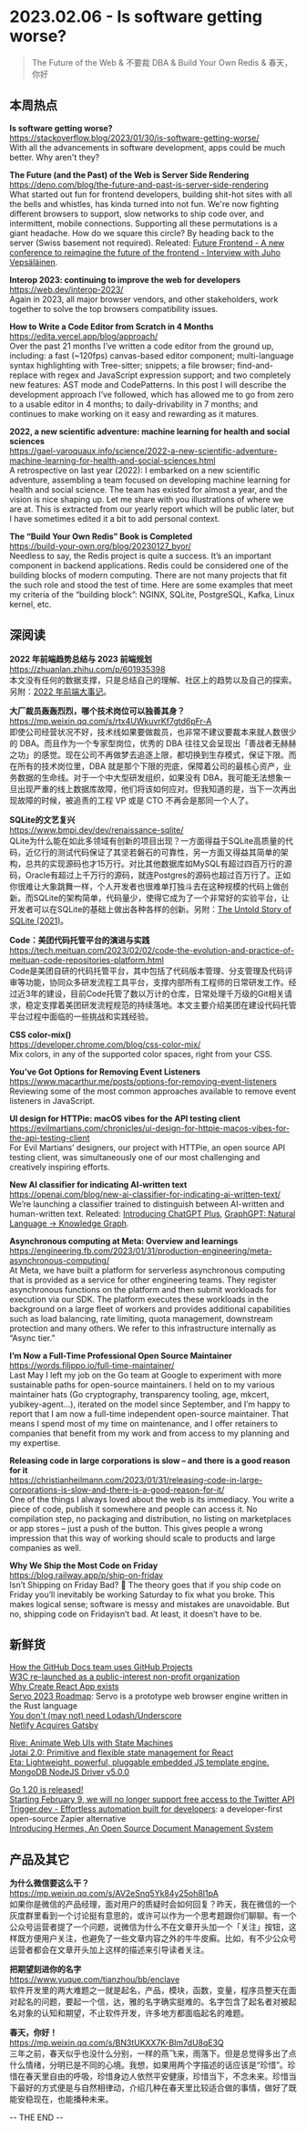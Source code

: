 2023.02.06 - Is software getting worse?  
========  

> The Future of the Web & 不要裁 DBA & Build Your Own Redis & 春天，你好

## 本周热点

**Is software getting worse?**  
https://stackoverflow.blog/2023/01/30/is-software-getting-worse/  
With all the advancements in software development, apps could be much better. Why aren't they?

**The Future (and the Past) of the Web is Server Side Rendering**  
https://deno.com/blog/the-future-and-past-is-server-side-rendering  
What started out fun for frontend developers, building shit-hot sites with all the bells and whistles, has kinda turned into not fun. We're now fighting different browsers to support, slow networks to ship code over, and intermittent, mobile connections. Supporting all these permutations is a giant headache. How do we square this circle? By heading back to the server (Swiss basement not required). Releated: [Future Frontend - A new conference to reimagine the future of the frontend - Interview with Juho Vepsäläinen](https://survivejs.com/blog/future-frontend-interview/).

**Interop 2023: continuing to improve the web for developers**  
https://web.dev/interop-2023/  
Again in 2023, all major browser vendors, and other stakeholders, work together to solve the top browsers compatibility issues.

**How to Write a Code Editor from Scratch in 4 Months**  
https://edita.vercel.app/blog/approach/  
Over the past 21 months I’ve written a code editor from the ground up, including: a fast (~120fps) canvas-based editor component; multi-language syntax highlighting with Tree-sitter; snippets; a file browser; find-and-replace with regex and JavaScript expression support; and two completely new features: AST mode and CodePatterns. In this post I will describe the development approach I’ve followed, which has allowed me to go from zero to a usable editor in 4 months; to daily-drivability in 7 months; and continues to make working on it easy and rewarding as it matures.

**2022, a new scientific adventure: machine learning for health and social sciences**  
https://gael-varoquaux.info/science/2022-a-new-scientific-adventure-machine-learning-for-health-and-social-sciences.html  
A retrospective on last year (2022): I embarked on a new scientific adventure, assembling a team focused on developing machine learning for health and social science. The team has existed for almost a year, and the vision is nice shaping up. Let me share with you illustrations of where we are at. This is extracted from our yearly report which will be public later, but I have sometimes edited it a bit to add personal context.

**The “Build Your Own Redis” Book is Completed**  
https://build-your-own.org/blog/20230127_byor/  
Needless to say, the Redis project is quite a success. It’s an important component in backend applications. Redis could be considered one of the building blocks of modern computing. There are not many projects that fit the such role and stood the test of time. Here are some examples that meet my criteria of the “building block”: NGINX, SQLite, PostgreSQL, Kafka, Linux kernel, etc.

## 深阅读

**2022 年前端趋势总结与 2023 前端规划**  
https://zhuanlan.zhihu.com/p/601935398  
本文没有任何的数据支撑，只是总结自己的理解、社区上的趋势以及自己的探索。另附：[2022 年前端大事记](https://zhuanlan.zhihu.com/p/597613307)。

**大厂裁员轰轰烈烈，哪个技术岗位可以独善其身？**  
https://mp.weixin.qq.com/s/rtx4UWkuvrKf7gtd6pFr-A  
即使公司经营状况不好，技术线如果要做裁员，也非常不建议要裁本来就人数很少的 DBA。而且作为一个专家型岗位，优秀的 DBA 往往又会呈现出「善战者无赫赫之功」的感觉。现在公司不再做梦去追逐上限，都切换到生存模式，保证下限。而在所有的技术岗位里，DBA 就是那个下限的兜底，保障着公司的最核心资产，业务数据的生命线。对于一个中大型研发组织，如果没有 DBA，我可能无法想象一旦出现严重的线上数据库故障，他们将该如何应对。但我知道的是，当下一次再出现故障的时候，被追责的工程 VP 或是 CTO 不再会是那同一个人了。

**SQLite的文艺复兴**  
https://www.bmpi.dev/dev/renaissance-sqlite/  
QLite为什么能在如此多领域有创新的项目出现？一方面得益于SQLite高质量的代码，近亿行的测试代码保证了其坚若磐石的可靠性，另一方面又得益其简单的架构，总共的实现源码也才15万行。对比其他数据库如MySQL有超过四百万行的源码，Oracle有超过上千万行的源码，就连Postgres的源码也超过百万行了。正如你很难让大象跳舞一样，个人开发者也很难单打独斗去在这种规模的代码上做创新。而SQLite的架构简单，代码量少，使得它成为了一个非常好的实验平台，让开发者可以在SQLite的基础上做出各种各样的创新。另附：[The Untold Story of SQLite (2021)](https://corecursive.com/066-sqlite-with-richard-hipp/)。

**Code：美团代码托管平台的演进与实践**  
https://tech.meituan.com/2023/02/02/code-the-evolution-and-practice-of-meituan-code-repositories-platform.html  
Code是美团自研的代码托管平台，其中包括了代码版本管理、分支管理及代码评审等功能，协同众多研发流程工具平台，支撑内部所有工程师的日常研发工作。经过近3年的建设，目前Code托管了数以万计的仓库，日常处理千万级的Git相关请求，稳定支撑着美团研发流程规范的持续落地。本文主要介绍美团在建设代码托管平台过程中面临的一些挑战和实践经验。

**CSS color-mix()**  
https://developer.chrome.com/blog/css-color-mix/  
Mix colors, in any of the supported color spaces, right from your CSS.

**You’ve Got Options for Removing Event Listeners**  
https://www.macarthur.me/posts/options-for-removing-event-listeners  
Reviewing some of the most common approaches available to remove event listeners in JavaScript.

**UI design for HTTPie: macOS vibes for the API testing client**  
https://evilmartians.com/chronicles/ui-design-for-httpie-macos-vibes-for-the-api-testing-client  
For Evil Martians’ designers, our project with HTTPie, an open source API testing client, was simultaneously one of our most challenging and creatively inspiring efforts.

**New AI classifier for indicating AI-written text**  
https://openai.com/blog/new-ai-classifier-for-indicating-ai-written-text/  
We’re launching a classifier trained to distinguish between AI-written and human-written text. Releated: [Introducing ChatGPT Plus](https://openai.com/blog/chatgpt-plus/), [GraphGPT: Natural Language → Knowledge Graph](https://github.com/varunshenoy/GraphGPT).  

**Asynchronous computing at Meta: Overview and learnings**  
https://engineering.fb.com/2023/01/31/production-engineering/meta-asynchronous-computing/  
At Meta, we have built a platform for serverless asynchronous computing that is provided as a service for other engineering teams. They register asynchronous functions on the platform and then submit workloads for execution via our SDK. The platform executes these workloads in the background on a large fleet of workers and provides additional capabilities such as load balancing, rate limiting, quota management, downstream protection and many others. We refer to this infrastructure internally as “Async tier.” 

**I’m Now a Full-Time Professional Open Source Maintainer**  
https://words.filippo.io/full-time-maintainer/  
Last May I left my job on the Go team at Google to experiment with more sustainable paths for open-source maintainers. I held on to my various maintainer hats (Go cryptography, transparency tooling, age, mkcert, yubikey-agent…), iterated on the model since September, and I’m happy to report that I am now a full-time independent open-source maintainer. That means I spend most of my time on maintenance, and I offer retainers to companies that benefit from my work and from access to my planning and my expertise. 

**Releasing code in large corporations is slow – and there is a good reason for it**  
https://christianheilmann.com/2023/01/31/releasing-code-in-large-corporations-is-slow-and-there-is-a-good-reason-for-it/  
One of the things I always loved about the web is its immediacy. You write a piece of code, publish it somewhere and people can access it. No compilation step, no packaging and distribution, no listing on marketplaces or app stores – just a push of the button. This gives people a wrong impression that this way of working should scale to products and large companies as well.

**Why We Ship the Most Code on Friday**  
https://blog.railway.app/p/ship-on-friday  
Isn’t Shipping on Friday Bad? 🐍 The theory goes that if you ship code on Friday you’ll inevitably be working Saturday to fix what you broke. This makes logical sense; software is messy and mistakes are unavoidable. But no, shipping code on Fridayisn’t bad. At least, it doesn’t have to be.

## 新鲜货

[How the GitHub Docs team uses GitHub Projects](https://github.blog/2023-02-02-how-the-github-docs-team-uses-github-projects/)  
[W3C re-launched as a public-interest non-profit organization](https://www.w3.org/blog/news/archives/9823)  
[Why Create React App exists](https://github.com/reactjs/reactjs.org/pull/5487#issuecomment-1409720741)  
[Servo 2023 Roadmap](https://servo.org/blog/2023/02/03/servo-2023-roadmap/): Servo is a prototype web browser engine written in the Rust language  
[You don't (may not) need Lodash/Underscore](https://github.com/you-dont-need/You-Dont-Need-Lodash-Underscore#readme)  
[Netlify Acquires Gatsby](https://www.gatsbyjs.com/blog/gatsby-is-joining-netlify/)  

[Rive: Animate Web UIs with State Machines](https://marmelab.com/blog/2023/01/30/rive-animation-state-machine.html)  
[Jotai 2.0: Primitive and flexible state management for React](https://github.com/pmndrs/jotai/releases/tag/v2.0.0)  
[Eta: Lightweight, powerful, pluggable embedded JS template engine.](https://eta.js.org/)  
[MongoDB NodeJS Driver v5.0.0](https://github.com/mongodb/node-mongodb-native)  

[Go 1.20 is released!](https://go.dev/blog/go1.20)  
[Starting February 9, we will no longer support free access to the Twitter API](https://twitter.com/twitterdev/status/1621026986784337922)  
[Trigger.dev - Effortless automation built for developers](https://trigger.dev/): a developer-first open-source Zapier alternative  
[Introducing Hermes, An Open Source Document Management System](https://www.hashicorp.com/blog/introducing-hermes-an-open-source-document-management-system)  

## 产品及其它 

**为什么微信要这么干？**  
https://mp.weixin.qq.com/s/AV2eSnq5Yk84y25oh8I1pA  
如果你是微信的产品经理，面对用户的质疑时会如何回复？昨天，我在微信的一个灰度群里看到一个讨论挺有意思的，或许可以作为一个思考题跟你们聊聊。有一个公众号运营者提了一个问题，说微信为什么不在文章开头加一个「关注」按钮，这样既方便用户关注，也避免了一些文章内容之外的牛牛皮癣。比如，有不少公众号运营者都会在文章开头加上这样的描述来引导读者关注。

**把期望刻进你的名字**  
https://www.yuque.com/tianzhou/bb/enclave  
软件开发里的两大难题之一就是起名，产品，模块，函数，变量，程序员整天在面对起名的问题，要起一个信，达，雅的名字确实挺难的。名字包含了起名者对被起名对象的认知和期望，不止软件开发，许多地方都面临起名的难题。

**春天，你好！**  
https://mp.weixin.qq.com/s/BN3tUKXX7K-BIm7dU8qE3Q  
三年之前，春天似乎也没什么分别，一样的燕飞来，雨落下。但是总觉得多出了点什么情绪，分明已是不同的心境。我想，如果用两个字描述的话应该是“珍惜”。珍惜在春天里自由的呼吸，珍惜身边人依然平安健康，珍惜当下，不念未来。珍惜当下最好的方式便是与自然相律动，介绍几种在春天里比较适合做的事情，做好了既能安稳现在，也能播种未来。

-- THE END --
